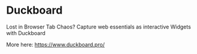# Duckboard

Lost in Browser Tab Chaos?
Capture web essentials as interactive Widgets with Duckboard

More here: https://www.duckboard.pro/

